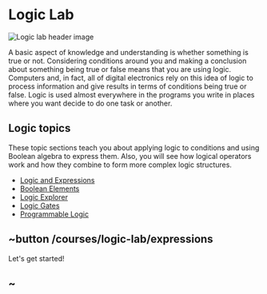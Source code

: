 # Logic Lab

![Logic lab header image](/static/courses/logic-lab/logic-lab-header.jpg)

A basic aspect of knowledge and understanding is whether something is true or not. Considering conditions around you and making a conclusion about something being true or false means that you are using logic. Computers and, in fact, all of digital electronics rely on this idea of logic to process information and give results in terms of conditions being true or false. Logic is used almost everywhere in the programs you write in places where you want decide to do one task or another.

## Logic topics

These topic sections teach you about applying logic to conditions and using Boolean algebra to express them. Also, you will see how logical operators work and how they combine to form more complex logic structures.

* [Logic and Expressions](/courses/logic-lab/expressions)
* [Boolean Elements](/courses/logic-lab/elements)
* [Logic Explorer](/courses/logic-lab/explorer)
* [Logic Gates](/courses/logic-lab/logic-gates)
* [Programmable Logic](/courses/logic-lab/programmable)

## ~button /courses/logic-lab/expressions

Let's get started!

## ~